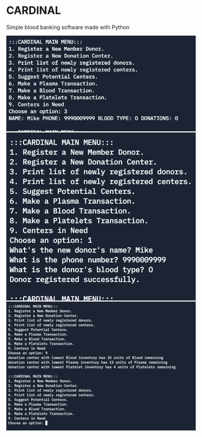# CARDINAL
Simple blood banking software made with Python

<img src="https://github.com/Brutusa/CARDINAL/blob/main/Documentation/Screenshots/Cardinal1.png">

<img src="https://github.com/Brutusa/CARDINAL/blob/main/Documentation/Screenshots/Cardinal2.png">

<img src="https://github.com/Brutusa/CARDINAL/blob/main/Documentation/Screenshots/Cardinal3.png">
